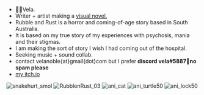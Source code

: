 - 🦘🦌Vela.
- Writer + artist making a [visual novel.](https://moondisorder.com/portfolio/rubbleandrust/) 
- Rubble and Rust is a horror and coming-of-age story based in South Australia.
- It is based on my true story of my experiences with psychosis, mania and their stigmas. 
- I am making the sort of story I wish I had coming out of the hospital.
- Seeking music + sound collab.
- contact velanoble{at}gmail{dot}com but I prefer<strong> discord vela#5887🔑no spam please</strong>
- [my itch.io](https://moondisorder.itch.io/)

![snakehurt_smol](https://user-images.githubusercontent.com/47091951/135568210-c2851bc3-6c79-4519-bc57-59faaf43e438.gif)
![RubblenRust_03](https://user-images.githubusercontent.com/47091951/123734296-3a73bb80-d8dc-11eb-8a66-9d42dc649b9b.gif)
![ani_cat](https://user-images.githubusercontent.com/47091951/127810728-b10a6a0b-f218-4af5-bfcc-eb75cc3ec81a.gif)
![ani_turtle50](https://user-images.githubusercontent.com/47091951/123736006-6fcdd880-d8df-11eb-8be0-f37228f7d6cb.gif)
![ani_lock50](https://user-images.githubusercontent.com/47091951/133012077-2d67ca10-a1d2-4f72-80ac-458bfc1bf427.gif)
